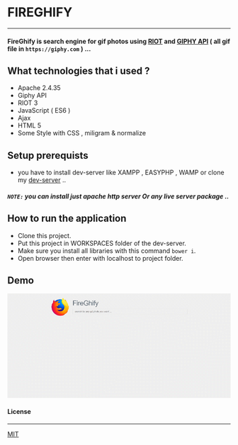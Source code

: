 # FIREGHIFY 
---
#### FireGhify is search engine for gif photos using [RIOT](https://riot.js.org/) and [GIPHY API](https://developers.giphy.com/docs/) ( all gif file in ``` https://giphy.com ``` ) ... 


## What technologies that i used ?
 - Apache 2.4.35 
 - Giphy API 
 - RIOT 3
 - JavaScript ( ES6 )
 - Ajax
 - HTML 5 
 - Some Style with CSS , miligram & normalize 


## Setup prerequists
 - you have to install dev-server like XAMPP , EASYPHP , WAMP or clone my [dev-server](https://github.com/3imed-jaberi/dev-server) .. 
##### **`NOTE:`** you can install just apache http server Or any live server package ..



## How to run the application
 - Clone this project.
 - Put this project in WORKSPACES folder of the dev-server. 
 - Make sure you install all libraries with this command ``` bower i ```.
 - Open browser then enter with localhost to project folder.
 
## Demo 
![quick-demo](public/demo/demo.gif)
  
#### License
---
[MIT](https://choosealicense.com/licenses/mit/)  

